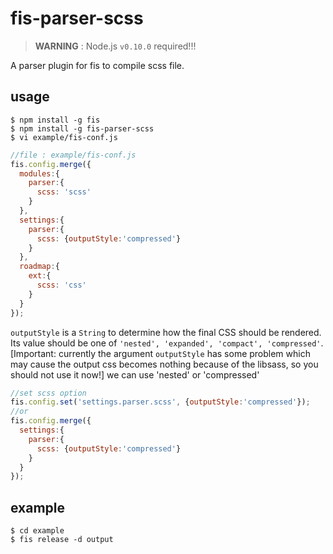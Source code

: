 # fis-parser-scss

> **WARNING** : Node.js ``v0.10.0`` required!!!

A parser plugin for fis to compile scss file.

## usage

    $ npm install -g fis
    $ npm install -g fis-parser-scss
    $ vi example/fis-conf.js

```javascript
//file : example/fis-conf.js
fis.config.merge({
  modules:{
    parser:{
      scss: 'scss'
    }
  },
  settings:{
    parser:{
      scss: {outputStyle:'compressed'}
    }
  },
  roadmap:{
    ext:{
      scss: 'css'
    }
  }
});
```

`outputStyle` is a `String` to determine how the final CSS should be rendered. Its value should be one of `'nested', 'expanded', 'compact', 'compressed'`.
[Important: currently the argument `outputStyle` has some problem which may cause the output css becomes nothing because of the libsass, so you should not use it now!]
we can use 'nested' or 'compressed'

```javascript
//set scss option
fis.config.set('settings.parser.scss', {outputStyle:'compressed'});
//or
fis.config.merge({
  settings:{
    parser:{
      scss: {outputStyle:'compressed'}
    }
  }
});
```

## example

    $ cd example
    $ fis release -d output

